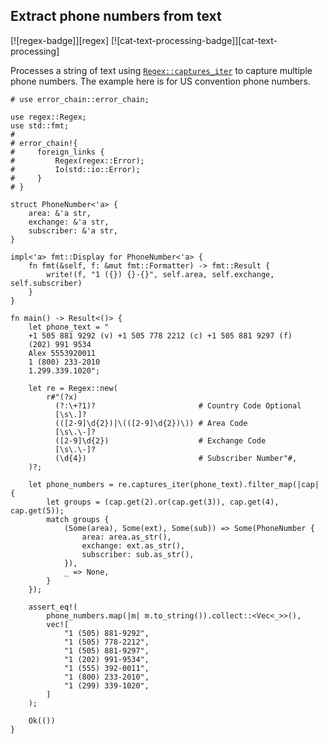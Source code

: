 ## Extract phone numbers from text

[![regex-badge]][regex] [![cat-text-processing-badge]][cat-text-processing]

Processes a string of text using [`Regex::captures_iter`] to capture multiple
phone numbers.  The example here is for US convention phone numbers.

```rust,edition2018
# use error_chain::error_chain;

use regex::Regex;
use std::fmt;
#
# error_chain!{
#     foreign_links {
#         Regex(regex::Error);
#         Io(std::io::Error);
#     }
# }

struct PhoneNumber<'a> {
    area: &'a str,
    exchange: &'a str,
    subscriber: &'a str,
}

impl<'a> fmt::Display for PhoneNumber<'a> {
    fn fmt(&self, f: &mut fmt::Formatter) -> fmt::Result {
        write!(f, "1 ({}) {}-{}", self.area, self.exchange, self.subscriber)
    }
}

fn main() -> Result<()> {
    let phone_text = "
    +1 505 881 9292 (v) +1 505 778 2212 (c) +1 505 881 9297 (f)
    (202) 991 9534
    Alex 5553920011
    1 (800) 233-2010
    1.299.339.1020";

    let re = Regex::new(
        r#"(?x)
          (?:\+?1)?                       # Country Code Optional
          [\s\.]?
          (([2-9]\d{2})|\(([2-9]\d{2})\)) # Area Code
          [\s\.\-]?
          ([2-9]\d{2})                    # Exchange Code
          [\s\.\-]?
          (\d{4})                         # Subscriber Number"#,
    )?;

    let phone_numbers = re.captures_iter(phone_text).filter_map(|cap| {
        let groups = (cap.get(2).or(cap.get(3)), cap.get(4), cap.get(5));
        match groups {
            (Some(area), Some(ext), Some(sub)) => Some(PhoneNumber {
                area: area.as_str(),
                exchange: ext.as_str(),
                subscriber: sub.as_str(),
            }),
            _ => None,
        }
    });

    assert_eq!(
        phone_numbers.map(|m| m.to_string()).collect::<Vec<_>>(),
        vec![
            "1 (505) 881-9292",
            "1 (505) 778-2212",
            "1 (505) 881-9297",
            "1 (202) 991-9534",
            "1 (555) 392-0011",
            "1 (800) 233-2010",
            "1 (299) 339-1020",
        ]
    );

    Ok(())
}
```

[`Regex::captures_iter`]: https://docs.rs/regex/*/regex/struct.Regex.html#method.captures_iter
